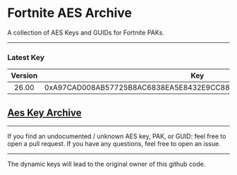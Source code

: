 # Fortnite AES Archive

A collection of AES Keys and GUIDs for Fortnite PAKs.
___

### Latest Key

| Version |  Key
|:-------:|:------------------------------------------------------------------:|
|  26.00  | 0xA97CAD008AB57725B8AC6838EA5E8432E9CC888A6E5D739671ABFA3DA8C97D94 |

## [Aes Key Archive](https://github.com/egator6/fortnite-aes-archive/blob/main/archive.md)


___

If you find an undocumented / unknown AES key, PAK, or GUID: feel free to open a pull request. If you have any
questions, feel free to open an issue.


___

The dynamic keys will lead to the original owner of this github code.
